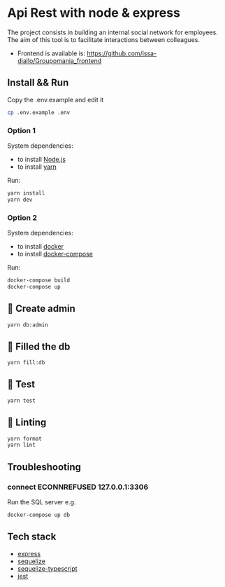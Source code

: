 # Api Rest with node & express

The project consists in building an internal social network for employees. The aim of this tool is to facilitate interactions between colleagues.

- Frontend is available is: https://github.com/issa-diallo/Groupomania_frontend

## Install && Run

Copy the .env.example and edit it

```sh
cp .env.example .env
```

### Option 1

System dependencies:

- to install [Node.js](https://nodejs.org/en/)
- to install [yarn](https://yarnpkg.com/)

Run:

```sh
yarn install
yarn dev
```

### Option 2

System dependencies:

- to install [docker](https://www.docker.com/)
- to install [docker-compose](https://docs.docker.com/compose/install/)

Run:

```sh
docker-compose build
docker-compose up
```

## :hammer: Create admin

```sh
yarn db:admin
```

## :hammer: Filled the db

```sh
yarn fill:db
```

## :test_tube: Test

```sh
yarn test
```

## :rotating_light: Linting

```sh
yarn format
yarn lint
```

## Troubleshooting

### connect ECONNREFUSED 127.0.0.1:3306

Run the SQL server e.g.

```sh
docker-compose up db
```

## Tech stack

- [express](https://expressjs.com/)
- [sequelize](https://sequelize.org/docs/v6/getting-started/#installing)
- [sequelize-typescript](https://www.npmjs.com/package/sequelize-typescript)
- [jest](https://jestjs.io/)
